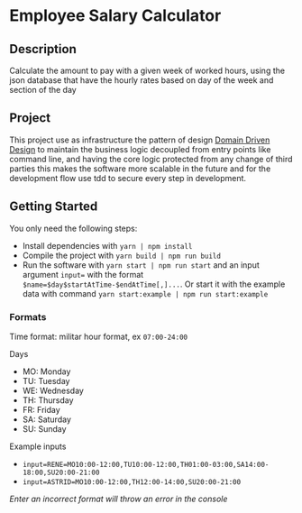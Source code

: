 # Employee Salary Calculator

## Description

Calculate the amount to pay with a given week of worked hours, using the json database that have the hourly rates based
on day of the week and section of the day

## Project

This project use as infrastructure the pattern of
design [Domain Driven Design](https://en.wikipedia.org/wiki/Domain-driven_design)
to maintain the business logic decoupled from entry points like command line, and having the core logic protected from
any change of third parties this makes the software more scalable in the future and for the development flow use tdd to
secure every step in development.

## Getting Started

You only need the following steps:

* Install dependencies with `yarn | npm install`
* Compile the project with `yarn build | npm run build`
* Run the software with `yarn start | npm run start` and an input argument `input=`
  with the format `$name=$day$startAtTime-$endAtTime[,]...`. Or start it with the example data with
  command `yarn start:example | npm run start:example`

### Formats

Time format: militar hour format, ex `07:00-24:00`

Days

* MO: Monday
* TU: Tuesday
* WE: Wednesday
* TH: Thursday
* FR: Friday
* SA: Saturday
* SU: Sunday

Example inputs

* `input=RENE=MO10:00-12:00,TU10:00-12:00,TH01:00-03:00,SA14:00-18:00,SU20:00-21:00`
* `input=ASTRID=MO10:00-12:00,TH12:00-14:00,SU20:00-21:00`

*Enter an incorrect format will throw an error in the console*
 
